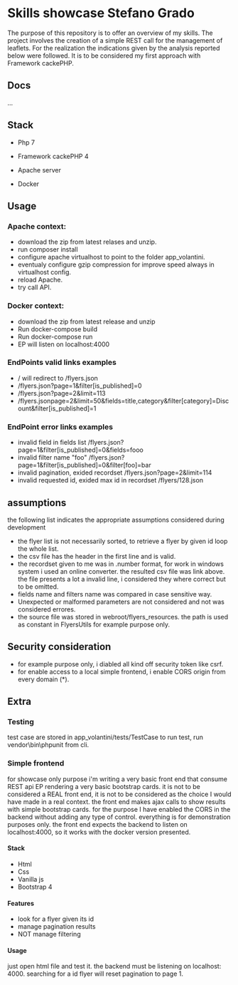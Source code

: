 # Skills showcase Stefano Grado

The purpose of this repository is to offer an overview of my skills.
The project involves the creation of a simple REST call for the management of leaflets.
For the realization the indications given by the analysis reported below were followed.
It is to be considered my first approach with Framework cackePHP.

## Docs
...

  

## Stack

- Php 7

- Framework cackePHP 4

- Apache server

- Docker

## Usage

### Apache context:

 - download the zip from latest relases and unzip.
 - run composer install
 - configure apache virtualhost  to point to the folder app_volantini.
 - eventualy configure gzip compression for improve speed always in virtualhost config.
 - reload Apache.
 - try call API.

### Docker context:

 - download the zip from latest release and unzip
 - Run docker-compose build
 - Run docker-compose run
 - EP will listen on localhost:4000 

  

### EndPoints valid links examples

 - / will redirect to /flyers.json
 - /flyers.json?page=1&filter[is_published]=0
 - /flyers.json?page=2&limit=113 
 - /flyers.jsonpage=2&limit=50&fields=title,category&filter[category]=Discount&filter[is_published]=1


### EndPoint error links examples

 - invalid field in fields list
/flyers.json?page=1&filter[is_published]=0&fields=fooo
 - invalid filter name "foo"
/flyers.json?page=1&filter[is_published]=0&filter[foo]=bar
- invalid pagination, exided recordset
/flyers.json?page=2&limit=114
- invalid requested id, exided max id in recordset
/flyers/128.json



## assumptions
the following list indicates the appropriate assumptions considered during development

 - the flyer list is not necessarily sorted, to retrieve a flyer by given id loop the whole list.
 - the csv file has the header in the first line and is valid.
 - the recordset given to me was in .number format, for work in windows system i used an online converter. the resulted csv file was link above. the file presents a lot a invalid line, i considered they where correct but to be omitted.
 - fields name and filters name was compared in case sensitive way.
 - Unexpected or malformed parameters are not considered and not was considered errores.
 - the source file was stored in webroot/flyers_resources. the path is used as constant in FlyersUtils for example purpose only.

## Security consideration
 - for example purpose only, i diabled all kind off security token like csrf.
 - for enable access to a local simple frontend, i enable CORS origin from every domain (*).


## Extra

### Testing
test case are stored in app_volantini/tests/TestCase
to run test, run vendor\bin\phpunit from cli.

### Simple frontend

for showcase only purpose i'm writing a very basic front end that consume REST api EP rendering a very basic bootstrap cards. it is not to be considered a REAL front end, it is not to be considered as the choice I would have made in a real context. the front end makes ajax calls to show results with simple bootstrap cards. for the purpose I have enabled the CORS in the backend without adding any type of control. everything is for demonstration purposes only. the front end expects the backend to listen on localhost:4000, so it works with the docker version presented.

#### Stack
 - Html
 - Css
 - Vanilla js
 - Bootstrap 4

#### Features
 - look for a flyer given its id
 - manage pagination results
 - NOT manage filtering

#### Usage
just open html file and test it. the backend must be listening on localhost: 4000.
searching for a id flyer will reset pagination to page 1.
